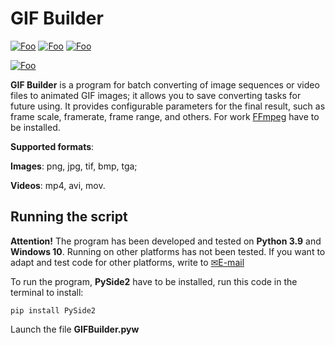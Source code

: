 
# GIF Builder
[![Foo](https://img.shields.io/badge/Website-IronMesh.ru-blue.svg?style=flat-square)](https://ironmesh.ru/) 
[![Foo](https://img.shields.io/badge/Website-Product_Page-blue.svg?style=flat-square)](https://ironmesh.ru/en/products/24-applications/37-gif-builder) 
[![Foo](https://img.shields.io/badge/%F0%9F%AA%99-Thank_the_Developer-important.svg?style=flat-square)](https://ironmesh.ru/en/other/support-projects) 

[![Foo](https://img.shields.io/badge/SUBSCRIBE-TO%20UPDATES-brightgreen.svg?style=social&logo=telegram&color=blue)](https://t.me/ironmesh_studio)

**GIF Builder** is a program for batch converting of image sequences or video files to animated GIF images; it allows you to save converting tasks for future using. It provides configurable parameters for the final result, such as frame scale, framerate, frame range, and others. For work [FFmpeg](https://ffmpeg.org/download.html) have to be installed.

**Supported formats**:

  **Images**: png, jpg, tif, bmp, tga;

  **Videos**: mp4, avi, mov.


## Running the script

**Attention!** The program has been developed and tested on **Python 3.9** and **Windows 10**. Running on other platforms has not been tested. If you want to adapt and test code for other platforms, write to [✉E-mail](mailto:products@ironmesh.ru)

To run the program, **PySide2** have to be installed, run this code in the terminal to install:
```
pip install PySide2
```
Launch the file **GIFBuilder.pyw**
